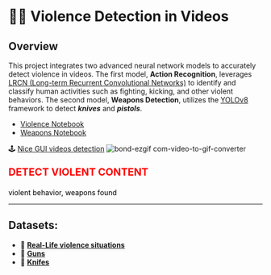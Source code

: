 # 🎥🚨 Violence Detection in Videos
## Overview
This project integrates two advanced neural network models to accurately detect violence in videos. The first model, **Action Recognition**, leverages [LRCN (Long-term Recurrent Convolutional Networks)](https://medium.com/@jaykumaran2217/action-recognition-ucf101-using-lstm-and-cnn-cnn-lstm-ef3e55075f90) to identify and classify human activities such as fighting, kicking, and other violent behaviors. The second model, **Weapons Detection**, utilizes the [YOLOv8](https://www.datacamp.com/blog/yolo-object-detection-explained) framework to detect _**knives**_ and _**pistols**_.

- [Violence Notebook](https://github.com/HenIsrael/Violence_Detection/blob/master/activity_recognision.ipynb)
- [Weapons Notebook](https://github.com/HenIsrael/Violence_Detection/blob/master/weapons_detection-Copy2.ipynb)

🕹️ [Nice GUI videos detection](https://github.com/HenIsrael/Violence_Detection/blob/master/GUI.ipynb)
![bond-ezgif com-video-to-gif-converter](https://github.com/user-attachments/assets/e5504b09-9ed5-419e-b0ca-3e85f1dc9343)
<p style="color:red; font-size:20px;"><strong>DETECT VIOLENT CONTENT</strong></p>
<p style="color:black;">violent behavior, weapons found</p>

---

## Datasets:
- 👊 **[Real-Life violence situations](https://www.kaggle.com/datasets/mohamedmustafa/real-life-violence-situations-dataset)**
- 🔫 **[Guns](https://universe.roboflow.com/nosrepnug4/nosrep_nug3/browse?queryText=&pageSize=50&startingIndex=200&browseQuery=true)**
- 🔪 **[Knifes](https://universe.roboflow.com/aitechproject/weapon-detection-knifes/browse?queryText=&pageSize=50&startingIndex=0&browseQuery=true)**
